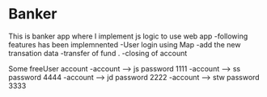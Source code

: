 # Banker

This is banker app where I implement js logic to use web app
-following features has been implemnented
-User login using Map
-add the new transation data
-transfer of fund .
-closing of account

Some freeUser account
-account --> js password 1111
-account --> ss password 4444
-account --> jd password 2222
-account --> stw password 3333

